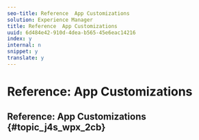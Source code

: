 ```yaml
---
seo-title: Reference  App Customizations
solution: Experience Manager
title: Reference  App Customizations
uuid: 6d484e42-910d-4dea-b565-45e6eac14216
index: y
internal: n
snippet: y
translate: y
---
```


# Reference: App Customizations

## Reference: App Customizations {#topic_j4s_wpx_2cb}
